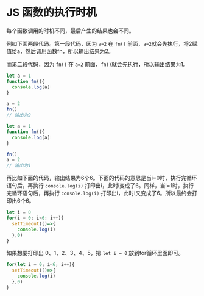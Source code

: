 # JS 函数的执行时机

每个函数调用的时机不同，最后产生的结果也会不同。

例如下面两段代码。第一段代码，因为 `a=2` 在 `fn()` 前面，`a=2`就会先执行，将2赋值给a，然后调用函数fn，所以输出结果为2。

而第二段代码，因为 `fn()` 在 `a=2` 前面，`fn()`就会先执行，所以输出结果为1。

```javascript
let a = 1
function fn(){
  console.log(a)
}

a = 2
fn()
// 输出为2
```

```javascript
let a = 1
function fn(){
  console.log(a)
}

fn()
a = 2
// 输出为1
```

再比如下面的代码，输出结果为6个6。下面的代码的意思是当i=0时，执行完循环语句后，再执行 `console.log(i)` 打印出i，此时i变成了6。同样，当i=1时，执行完循环语句后，再执行 `console.log(i)` 打印出i，此时i又变成了6。所以最终会打印出6个6。

```javascript
let i = 0
for(i = 0; i<6; i++){
  setTimeout(()=>{
    console.log(i)
  },0)
}
```

如果想要打印出 0、1、2、3、4、5，把 `let i = 0` 放到for循环里面即可。

```javascript
for(let i = 0; i<6; i++){
  setTimeout(()=>{
    console.log(i)
  },0)
}
```